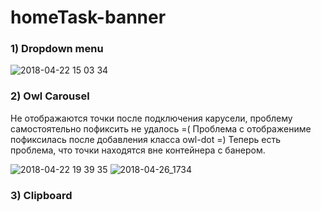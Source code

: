 # homeTask-banner

### 1) Dropdown menu

![2018-04-22 15 03 34](https://user-images.githubusercontent.com/37981601/39094829-d36d7ad0-463e-11e8-9e91-145e02d1c23e.png)

### 2) Owl Carousel
Не отображаются точки после подключения карусели, проблему самостоятельно пофиксить не удалось =(
Проблема с отображениме пофиксилась после добавления класса owl-dot =)
Теперь есть проблема, что точки находятся вне контейнера с банером.

![2018-04-22 19 39 35](https://user-images.githubusercontent.com/37981601/39097493-90220968-4665-11e8-9f8e-dbad17803483.png)
![2018-04-26_1734](https://user-images.githubusercontent.com/37981601/39312461-4b72d2fa-4978-11e8-85aa-a6428f4fb503.png)


### 3) Clipboard
